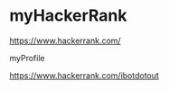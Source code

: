 myHackerRank
============
https://www.hackerrank.com/

myProfile

https://www.hackerrank.com/ibotdotout
